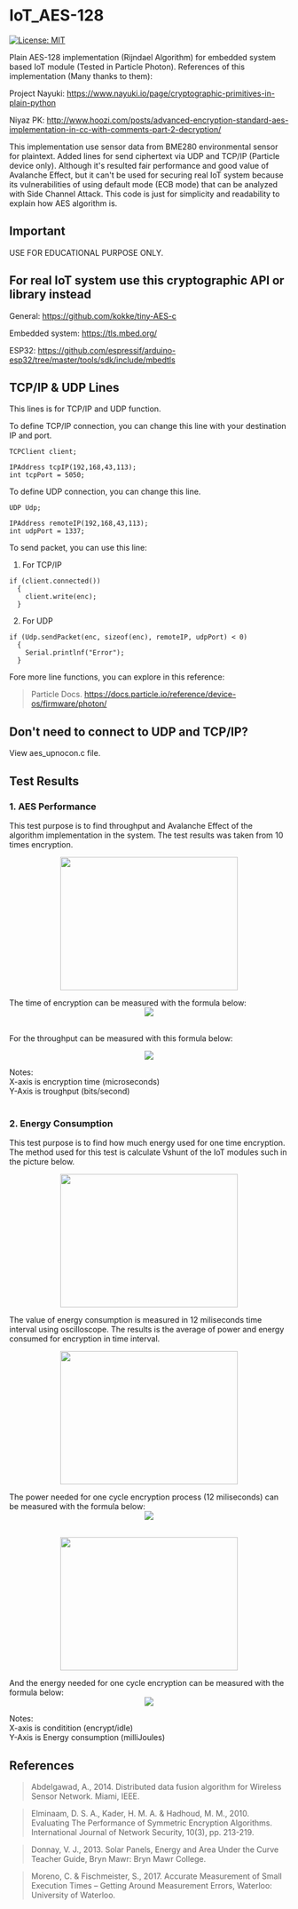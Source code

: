 # IoT_AES-128
[![License: MIT](https://img.shields.io/badge/License-MIT-blue.svg)](https://opensource.org/licenses/MIT)

Plain AES-128 implementation (Rijndael Algorithm) for embedded system based IoT module (Tested in Particle Photon).
References of this implementation (Many thanks to them):

Project Nayuki: https://www.nayuki.io/page/cryptographic-primitives-in-plain-python

Niyaz PK: http://www.hoozi.com/posts/advanced-encryption-standard-aes-implementation-in-cc-with-comments-part-2-decryption/

This implementation use sensor data from BME280 environmental sensor for plaintext. Added lines for send ciphertext via UDP and TCP/IP (Particle device only). Although it's resulted fair performance and good value of Avalanche Effect, but it can't be used for securing real IoT system because its vulnerabilities of using default mode (ECB mode) that can be analyzed with Side Channel Attack. This code is just for simplicity and readability to explain how AES algorithm is.

## Important
USE FOR EDUCATIONAL PURPOSE ONLY.

## For real IoT system use this cryptographic API or library instead

General: https://github.com/kokke/tiny-AES-c

Embedded system: https://tls.mbed.org/

ESP32: https://github.com/espressif/arduino-esp32/tree/master/tools/sdk/include/mbedtls


## TCP/IP & UDP Lines
This lines is for TCP/IP and UDP function.

To define TCP/IP connection, you can change this line with your destination IP and port.
```
TCPClient client;

IPAddress tcpIP(192,168,43,113);
int tcpPort = 5050;
```

To define UDP connection, you can change this line.
```
UDP Udp;

IPAddress remoteIP(192,168,43,113);
int udpPort = 1337;
```

To send packet, you can use this line:
1. For TCP/IP
```
if (client.connected())
  {
    client.write(enc);
  }
```

2. For UDP
```
if (Udp.sendPacket(enc, sizeof(enc), remoteIP, udpPort) < 0)
  {
    Serial.printlnf("Error");
  }
```

Fore more line functions, you can explore in this reference: 
>Particle Docs.
>https://docs.particle.io/reference/device-os/firmware/photon/

## Don't need to connect to UDP and TCP/IP?
View aes_upnocon.c file.

## Test Results
### 1. AES Performance
This test purpose is to find throughput and Avalanche Effect of the algorithm implementation in the system. The test results was taken from 10 times encryption.
<p align="center">
<img width="320" height="240" src="https://i.postimg.cc/C15gMP9v/Screenshot-from-2021-02-22-09-48-02.png">
</p>
The time of encryption can be measured with the formula below:<br>
<!-- $$
time_{encryption} = time_{end} - time_{start}
$$ --> 

<div align="center"><img style="background: white;" src="https://latex.codecogs.com/gif.latex?{\color{DarkOrange}&space;time_{encryption}&space;=&space;time_{end}&space;-&space;time_{start}}"></div><br>

For the throughput can be measured with this formula below:
<!-- $$
throughput = \frac{size_{plaintext}\,{(bit)}}{t_{encryption}\,{(s)}}
$$ --> 

<div align="center"><img style="background: white;" src="https://render.githubusercontent.com/render/math?math=throughput%20%3D%20%5Cfrac%7Bsize_%7Bplaintext%7D%5C%2C%7B(bit)%7D%7D%7Bt_%7Bencryption%7D%5C%2C%7B(s)%7D%7D"></div>

Notes:<br>
X-axis is encryption time (microseconds)<br>
Y-Axis is troughput (bits/second)<br></br>

### 2. Energy Consumption
This test purpose is to find how much energy used for one time encryption. The method used for this test is calculate Vshunt of the IoT modules such in the picture below.
<p align="center">
<img width="320" height="240" src="https://i.postimg.cc/QCWZ1B81/Screenshot-from-2021-02-22-09-42-57.png">
</p>

The value of energy consumption is measured in 12 miliseconds time interval using oscilloscope. The results is the average of power and energy consumed for encryption in time interval.
<p align="center">
<img width="320" height="240" src="https://i.postimg.cc/vZ9NLmqy/Screenshot-from-2021-02-22-10-02-43.png">
</P>
The power needed for one cycle encryption process (12 miliseconds) can be measured with the formula below:<br>
<!-- $$
P = V_{n}\,{I} = V_{supply} - V_{shunt}\, \left( \frac{V_{shunt}}{R_{shunt}} \right)
$$ --> 

<div align="center"><img style="background: white;" src="https://render.githubusercontent.com/render/math?math=P%20%3D%20V_%7Bn%7D%5C%2C%7BI%7D%20%3D%20V_%7Bsupply%7D%20-%20V_%7Bshunt%7D%5C%2C%20%5Cleft(%20%5Cfrac%7BV_%7Bshunt%7D%7D%7BR_%7Bshunt%7D%7D%20%5Cright)"></div><br>

<p align="center">
<img width="320" height="240" src="https://i.postimg.cc/tTcsrsL2/Screenshot-from-2021-02-22-09-55-00.png">
</P>
And the energy needed for one cycle encryption can be measured with the formula below:<br>
<!-- $$
E = P\,t
$$ --> 

<div align="center"><img style="background: white;" src="https://render.githubusercontent.com/render/math?math=E%20%3D%20P%5C%2Ct"></div>

Notes:<br>
X-axis is conditition (encrypt/idle)<br>
Y-Axis is Energy consumption (milliJoules)
  
## References
>Abdelgawad, A., 2014. Distributed data fusion algorithm for Wireless Sensor Network. Miami, IEEE.<br>

>Elminaam, D. S. A., Kader, H. M. A. & Hadhoud, M. M., 2010. Evaluating The Performance of Symmetric Encryption Algorithms. International Journal of Network Security, 10(3), pp. 213-219.<br>

>Donnay, V. J., 2013. Solar Panels, Energy and Area Under the Curve Teacher Guide, Bryn Mawr: Bryn Mawr College.<br>

>Moreno, C. & Fischmeister, S., 2017. Accurate Measurement of Small Execution Times – Getting Around Measurement Errors, Waterloo: University of Waterloo.
